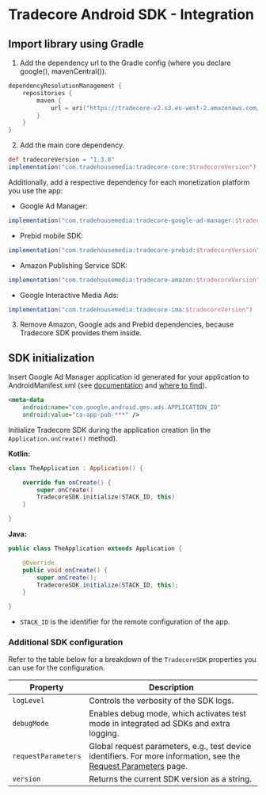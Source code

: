 # Tradecore Android SDK - Integration

## Import library using Gradle

1. Add the dependency url to the Gradle config (where you declare google(), mavenCentral()).

```kotlin
dependencyResolutionManagement {
    repositories {
        maven {
            url = uri("https://tradecore-v2.s3.eu-west-2.amazonaws.com/android/")
        }
    }
}
```

2. Add the main core dependency.

```groovy
def tradecoreVersion = "1.3.8"
implementation("com.tradehousemedia:tradecore-core:$tradecoreVersion")
```

Additionally, add a respective dependency for each monetization platform you use the app:

- Google Ad Manager:

```groovy
implementation("com.tradehousemedia:tradecore-google-ad-manager:$tradecoreVersion")
```

- Prebid mobile SDK:

```groovy
implementation("com.tradehousemedia:tradecore-prebid:$tradecoreVersion")
```

- Amazon Publishing Service SDK:

```groovy
implementation("com.tradehousemedia:tradecore-amazon:$tradecoreVersion")
```

- Google Interactive Media Ads:

```groovy
implementation("com.tradehousemedia:tradecore-ima:$tradecoreVersion")
```

3. Remove Amazon, Google ads and Prebid dependencies, because Tradecore SDK provides them inside.

## SDK initialization

Insert Google Ad Manager application id generated for your application to AndroidManifest.xml (see [documentation](https://developers.google.com/ad-manager/mobile-ads-sdk/android/quick-start) and [where to find](https://support.google.com/admanager/answer/15014197#app-id)).

```xml
<meta-data
    android:name="com.google.android.gms.ads.APPLICATION_ID"
    android:value="ca-app-pub-***" />
```

Initialize Tradecore SDK during the application creation (in the `Application.onCreate()` method).

**Kotlin:**

```kotlin
class TheApplication : Application() {

    override fun onCreate() {
        super.onCreate()
        TradecoreSDK.initialize(STACK_ID, this)
    }

}
```

**Java:**

```java
public class TheApplication extends Application {

    @Override
    public void onCreate() {
        super.onCreate();
        TradecoreSDK.initialize(STACK_ID, this);
    }

}
```

- `STACK_ID` is the identifier for the remote configuration of the app.

### Additional SDK configuration

Refer to the table below for a breakdown of the `TradecoreSDK` properties you can use for the configuration.

| Property            | Description                                                                                                                                                                |
|---------------------|----------------------------------------------------------------------------------------------------------------------------------------------------------------------------|
| `logLevel`          | Controls the verbosity of the SDK logs.                                                                                                                                    |
| `debugMode`         | Enables debug mode, which activates test mode in integrated ad SDKs and extra logging.                                                                                     |
| `requestParameters` | Global request parameters, e.g., test device identifiers. For more information, see the [Request Parameters](./tradecore-sdk-request-parameters.md#stack-parameters) page. |
| `version`           | Returns the current SDK version as a string.                                                                                                                               |


